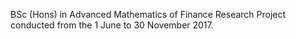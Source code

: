 BSc (Hons) in Advanced Mathematics of Finance Research Project conducted from the 1 June to 30 November 2017.
